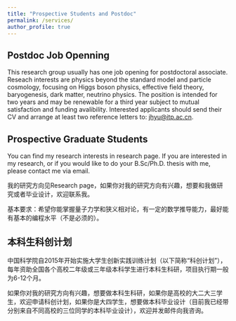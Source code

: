 ```yaml
---
title: "Prospective Students and Postdoc"
permalink: /services/
author_profile: true
---
```


## Postdoc Job Openning

This research group usually has one job opening for postdoctoral associate. Reseach interests are physics beyond the standard model and particle cosmology, focusing on Higgs boson physics, effective field theory, baryogenesis, dark matter, neutrino physics. The position is intended for two years and may be renewable for a third year subject to mutual satisfaction and funding avalibility. Interested applicants should send their CV and arrange at least two reference letters to: jhyu@itp.ac.cn.


## Prospective Graduate Students

You can find my research interests in research page. If you are interested in my research, or if you would like to do your B.Sc/Ph.D. thesis with me, please contact me via email.

我的研究方向见Research page，如果你对我的研究方向有兴趣，想要和我做研究或者毕业设计，欢迎联系我。


基本要求：希望你能掌握量子力学和狭义相对论，有一定的数学推导能力，最好能有基本的编程水平（不是必须的）。


## 本科生科创计划

中国科学院自2015年开始实施大学生创新实践训练计划（以下简称“科创计划”），每年资助全国各个高校二年级或三年级本科学生进行本科生科研，项目执行期一般为6-12个月。

如果你对我的研究方向有兴趣，想要做本科生科研，如果你是高校的大二大三学生，欢迎申请科创计划，如果你是大四学生，想要做本科毕业设计（目前我已经带分别来自不同高校的三位同学的本科毕业设计），欢迎并发邮件向我咨询。


